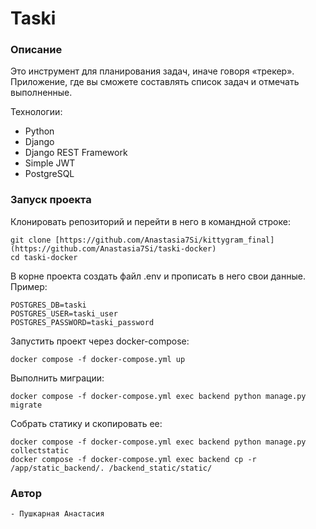 # Taski

### Описание
Это инструмент для планирования задач, иначе говоря «трекер». Приложение, где вы сможете составлять список задач и отмечать выполненные.

Технологии:
- Python
- Django
- Django REST Framework
- Simple JWT
- PostgreSQL

### Запуск проекта
Клонировать репозиторий и перейти в него в командной строке:
```
git clone [https://github.com/Anastasia7Si/kittygram_final](https://github.com/Anastasia7Si/taski-docker)
cd taski-docker
```
В корне проекта создать файл .env и прописать в него свои данные.
Пример:
```
POSTGRES_DB=taski
POSTGRES_USER=taski_user
POSTGRES_PASSWORD=taski_password
```
Запустить проект через docker-compose:
```
docker compose -f docker-compose.yml up
```
Выполнить миграции:
```
docker compose -f docker-compose.yml exec backend python manage.py migrate
```
Собрать статику и скопировать ее:
```
docker compose -f docker-compose.yml exec backend python manage.py collectstatic
docker compose -f docker-compose.yml exec backend cp -r /app/static_backend/. /backend_static/static/
```
### Автор
```
- Пушкарная Анастасия
````
